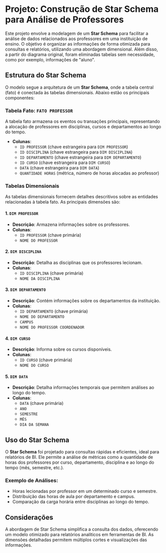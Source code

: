 # Projeto: Construção de Star Schema para Análise de Professores

Este projeto envolve a modelagem de um **Star Schema** para facilitar a análise de dados relacionados aos professores em uma instituição de ensino. O objetivo é organizar as informações de forma otimizada para consultas e relatórios, utilizando uma abordagem dimensional.
Além disso, a partir do diagrama original, foram eliminadas tabelas sem necessidade, como por exemplo, informações de "aluno".

## Estrutura do Star Schema

O modelo segue a arquitetura de um **Star Schema**, onde a tabela central (fato) é conectada às tabelas dimensionais. Abaixo estão os principais componentes:

### Tabela Fato: `FATO PROFESSOR`
A tabela fato armazena os eventos ou transações principais, representando a alocação de professores em disciplinas, cursos e departamentos ao longo do tempo.

- **Colunas**:
  - `ID PROFESSOR` (chave estrangeira para `DIM PROFESSOR`)
  - `ID DISCIPLINA` (chave estrangeira para `DIM DISCIPLINA`)
  - `ID DEPARTAMENTO` (chave estrangeira para `DIM DEPARTAMENTO`)
  - `ID CURSO` (chave estrangeira para `DIM CURSO`)
  - `DATA` (chave estrangeira para `DIM DATA`)
  - `QUANTIDADE HORAS` (métrica, número de horas alocadas ao professor)

### Tabelas Dimensionais

As tabelas dimensionais fornecem detalhes descritivos sobre as entidades relacionadas à tabela fato. As principais dimensões são:

#### 1. `DIM PROFESSOR`
- **Descrição**: Armazena informações sobre os professores.
- **Colunas**:
  - `ID PROFESSOR` (chave primária)
  - `NOME DO PROFESSOR`

#### 2. `DIM DISCIPLINA`
- **Descrição**: Detalha as disciplinas que os professores lecionam.
- **Colunas**:
  - `ID DISCIPLINA` (chave primária)
  - `NOME DA DISCIPLINA`

#### 3. `DIM DEPARTAMENTO`
- **Descrição**: Contém informações sobre os departamentos da instituição.
- **Colunas**:
  - `ID DEPARTAMENTO` (chave primária)
  - `NOME DO DEPARTAMENTO`
  - `CAMPUS`
  - `NOME DO PROFESSOR COORDENADOR`

#### 4. `DIM CURSO`
- **Descrição**: Informa sobre os cursos disponíveis.
- **Colunas**:
  - `ID CURSO` (chave primária)
  - `NOME DO CURSO`

#### 5. `DIM DATA`
- **Descrição**: Detalha informações temporais que permitem análises ao longo do tempo.
- **Colunas**:
  - `DATA` (chave primária)
  - `ANO`
  - `SEMESTRE`
  - `MÊS`
  - `DIA DA SEMANA`

## Uso do Star Schema

O **Star Schema** foi projetado para consultas rápidas e eficientes, ideal para relatórios de BI. Ele permite a análise de métricas como a quantidade de horas dos professores por curso, departamento, disciplina e ao longo do tempo (mês, semestre, etc.).

### Exemplo de Análises:
- Horas lecionadas por professor em um determinado curso e semestre.
- Distribuição das horas de aula por departamento e campus.
- Comparação da carga horária entre disciplinas ao longo do tempo.

## Considerações

A abordagem de Star Schema simplifica a consulta dos dados, oferecendo um modelo otimizado para relatórios analíticos em ferramentas de BI. As dimensões detalhadas permitem múltiplos cortes e visualizações das informações.
